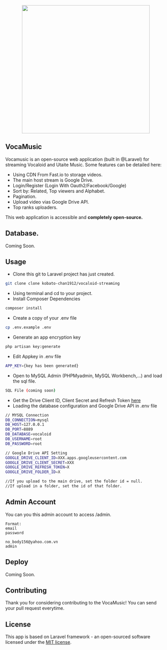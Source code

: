 <p align="center"><a href="#" target="_blank"><img src="https://c.wallhere.com/photos/ee/c1/Vocaloid_symbols_transparent_background_typography-1354881.jpg!d" width="400"></a></p>



## VocaMusic

Vocamusic is an open-source web application (built in @Laravel) for streaming Vocaloid and Utaite Music. Some features can be detailed here:

- Using CDN From Fast.io to storage videos.
- The main host stream is Google Drive.
- Login/Register (Login With Oauth2/Facebook/Google)
- Sort by: Related, Top viewers and Alphabet.
- Pagination.
- Upload video vias Google Drive API.
- Top ranks uploaders.

This web application is accessible and **completely open-source.**

## Database.

Coming Soon.

## Usage

- Clone this git to Laravel project has just created.
```bash
git clone clone kobato-chan1912/vocaloid-streaming
```
- Using terminal and cd to your project. 
- Install Composer Dependencies
```bash
composer install
```
- Create a copy of your .env file
```bash
cp .env.example .env
```
- Generate an app encryption key
```bash
php artisan key:generate
```
- Edit Appkey in .env file 
```bash
APP_KEY={key has been generated}
```
- Open to MySQL Admin (PHPMyadmin, MySQL Workbench,...) and load the sql file.
```bash
SQL File (coming soon)
```

- Get the Drive Client ID, Client Secret and Refresh Token [here](https://gist.github.com/sergomet/f234cc7a8351352170eb547cccd65011)
- Loading the database configuration and Google Drive API in .env file 
```bash
// MYSQL Connection
DB_CONNECTION=mysql
DB_HOST=127.0.0.1
DB_PORT=8889
DB_DATABASE=vocaloid
DB_USERNAME=root
DB_PASSWORD=root

// Google Drive API Setting
GOOGLE_DRIVE_CLIENT_ID=XXX.apps.googleusercontent.com
GOOGLE_DRIVE_CLIENT_SECRET=XXX
GOOGLE_DRIVE_REFRESH_TOKEN=X
GOOGLE_DRIVE_FOLDER_ID=X

//If you upload to the main drive, set the folder id = null. 
//If upload in a folder, set the id of that folder.
```
## Admin Account
You can you this admin account to access /admin.
```
Format: 
email
password
```
```
no_body156@yahoo.com.vn
admin
```
## Deploy

Coming Soon.

## Contributing

Thank you for considering contributing to the VocaMusic! You can send your pull request everytime.


## License

This app is based on Laravel framework - an open-sourced software licensed under the [MIT license](https://opensource.org/licenses/MIT).
